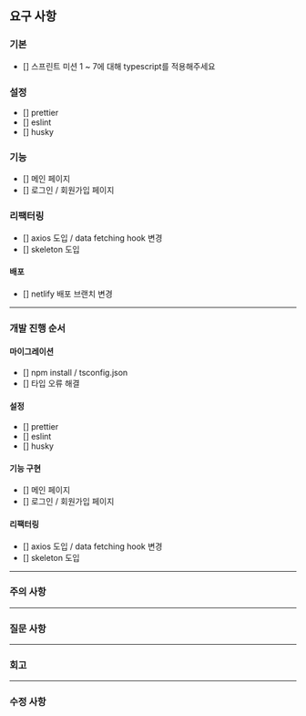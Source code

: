 ## 요구 사항

### 기본

- [] 스프린트 미션 1 ~ 7에 대해 typescript를 적용해주세요

### 설정

- [] prettier
- [] eslint
- [] husky

### 기능

- [] 메인 페이지
- [] 로그인 / 회원가입 페이지

### 리팩터링

- [] axios 도입 / data fetching hook 변경
- [] skeleton 도입

#### 배포

- [] netlify 배포 브랜치 변경

---

### 개발 진행 순서

#### 마이그레이션

- [] npm install / tsconfig.json
- [] 타입 오류 해결

#### 설정

- [] prettier
- [] eslint
- [] husky

#### 기능 구현

- [] 메인 페이지
- [] 로그인 / 회원가입 페이지

#### 리팩터링

- [] axios 도입 / data fetching hook 변경
- [] skeleton 도입

---

### 주의 사항

---

### 질문 사항

---

### 회고

---

### 수정 사항
